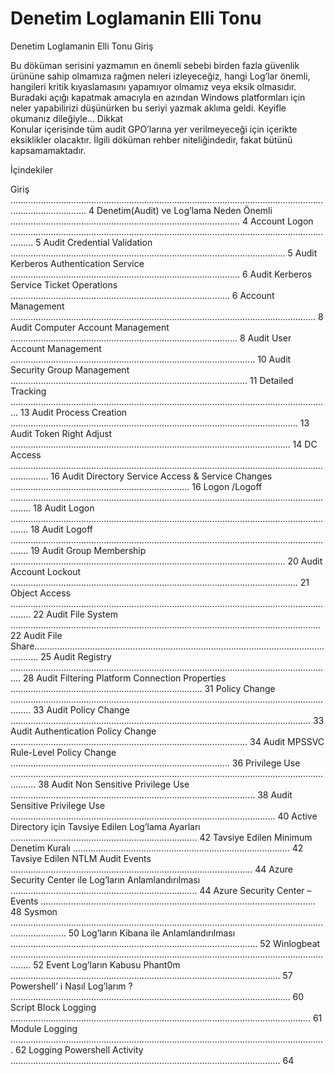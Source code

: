 # Denetim Loglamanin Elli Tonu
Denetim Loglamanin Elli Tonu
Giriş  

Bu döküman serisini yazmamın en önemli  sebebi birden fazla güvenlik ürününe sahip olmamıza 
rağmen neleri izleyeceğiz, hangi Log’lar önemli, hangileri kritik kıyaslamasını yapamıyor olmamız veya 
eksik olmasıdır. Buradaki açığı kapatmak amacıyla en azından Windows platformları için neler 
yapabilirizi düşünürken bu seriyi yazmak aklıma geldi. Keyifle okumanız dileğiyle… 
Dikkat  
Konular içerisinde tüm audit GPO’larına yer verilmeyeceği için içerikte eksiklikler olacaktır. İlgili 
döküman rehber niteliğindedir, fakat bütünü kapsamamaktadır.


İçindekiler 
 
Giriş .......................................................................................................................................................... 4 
Denetim(Audit) ve Log’lama Neden Önemli ........................................................................................... 4 
Account Logon ..................................................................................................................................... 5 
Audit Credential Validation ............................................................................................................. 5 
Audit Kerberos Authentication Service ........................................................................................... 6 
Audit Kerberos Service Ticket Operations ....................................................................................... 6 
Account Management ......................................................................................................................... 8 
Audit Computer Account Management .......................................................................................... 8 
Audit User Account Management ................................................................................................. 10 
Audit Security Group Management .............................................................................................. 11 
Detailed Tracking ............................................................................................................................... 13 
Audit Process Creation .................................................................................................................. 13 
Audit Token Right Adjust ............................................................................................................... 14 
DC Access ........................................................................................................................................... 16 
 Audit Directory Service Access & Service Changes ....................................................................... 16 
Logon /Logoff .................................................................................................................................... 18 
Audit Logon ................................................................................................................................... 18 
Audit Logoff ................................................................................................................................... 19 
Audit Group Membership ............................................................................................................. 20 
Audit Account Lockout .................................................................................................................. 21 
Object Access .................................................................................................................................... 22 
Audit File System ........................................................................................................................... 22 
Audit File Share.............................................................................................................................. 25 
Audit Registry ................................................................................................................................ 28 
Audit Filtering Platform Connection Properties ............................................................................ 31 
Policy Change .................................................................................................................................... 33 
Audit Policy Change ....................................................................................................................... 33 
Audit Authentication Policy Change .............................................................................................. 34 
Audit MPSSVC Rule-Level Policy Change ....................................................................................... 36 
Privilege Use ...................................................................................................................................... 38 
Audit Non Sensitive Privilege Use ................................................................................................. 38 
Audit Sensitive Privilege Use ......................................................................................................... 40 
Active Directory için Tavsiye Edilen Log’lama Ayarları .......................................................................... 42 
Tavsiye Edilen Minimum Denetim Kuralı ...................................................................................... 42 
Tavsiye Edilen NTLM Audit Events ................................................................................................ 44 
Azure Security Center ile Log’ların Anlamlandırılması .......................................................................... 44 
Azure Security Center – Events ............................................................................................................. 48 
Sysmon .................................................................................................................................................. 50 
Log’ların Kibana ile Anlamlandırılması .................................................................................................. 52 
Winlogbeat .................................................................................................................................... 52 
Event Log’ların Kabusu Phant0m ........................................................................................................... 57 
Powershell’ i Nasıl Log’larım ? ............................................................................................................... 60 
Script Block Logging ....................................................................................................................... 61 
Module Logging ............................................................................................................................. 62 
Logging Powershell Activity ........................................................................................................... 64
